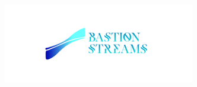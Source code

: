 <div align="center">
  <img src="https://github.com/bastion-rs/bastion-streams/blob/master/img/bastion-streams-banner.png"><br>
</div>
